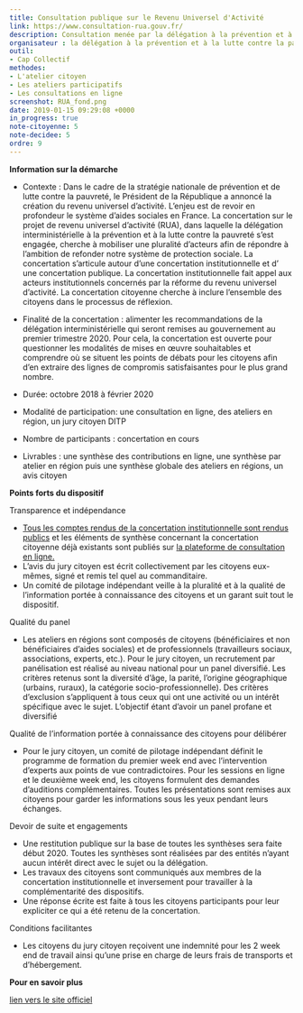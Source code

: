 ```yaml
---
title: Consultation publique sur le Revenu Universel d'Activité
link: https://www.consultation-rua.gouv.fr/
description: Consultation menée par la délégation à la prévention et à la lutte contre la pauvreté
organisateur : la délégation à la prévention et à la lutte contre la pauvreté
outil:
- Cap Collectif
methodes:
- L'atelier citoyen
- Les ateliers participatifs
- Les consultations en ligne
screenshot: RUA_fond.png
date: 2019-01-15 09:29:08 +0000
in_progress: true
note-citoyenne: 5
note-decidee: 5
ordre: 9
---
```


**Information sur la démarche**

* Contexte : Dans le cadre de la stratégie nationale de prévention et de lutte contre la pauvreté, le Président de la République a annoncé la création du revenu universel d’activité. L’enjeu est de revoir en profondeur le système d’aides sociales en France. La concertation sur le projet de revenu universel d’activité (RUA), dans laquelle la délégation interministérielle à la prévention et à la lutte contre la pauvreté s’est engagée, cherche à mobiliser une pluralité d’acteurs afin de répondre à l’ambition de refonder notre système de protection sociale. La concertation s’articule autour d’une concertation institutionnelle et d’ une concertation publique. 
La concertation institutionnelle fait appel aux acteurs institutionnels concernés par la réforme du revenu universel d’activité. 
La concertation citoyenne cherche à inclure l’ensemble des citoyens dans le processus de réflexion.

* Finalité de la concertation :  alimenter les recommandations de la délégation interministérielle qui seront remises au gouvernement au premier trimestre 2020. Pour cela, la concertation est ouverte pour questionner les modalités de mises en œuvre souhaitables et comprendre où se situent les points de débats pour les citoyens afin d’en extraire des lignes de compromis satisfaisantes pour le plus grand nombre. 

* Durée: octobre 2018 à février 2020

* Modalité de participation: une consultation en ligne, des ateliers en région, un jury citoyen DITP

* Nombre de participants : concertation en cours

* Livrables : une synthèse des contributions en ligne, une synthèse par atelier en région puis une synthèse globale des ateliers en régions, un avis citoyen

**Points forts du dispositif**

Transparence et indépendance 
* <a href="https://solidarites-sante.gouv.fr/affaires-sociales/lutte-contre-l-exclusion/lutte-pauvrete-gouv-fr/rua/">Tous les comptes rendus de la concertation institutionnelle sont rendus publics</a> et les éléments de synthèse concernant la concertation citoyenne déjà existants sont publiés sur <a href="https://www.consultation-rua.gouv.fr/">la plateforme de consultation en ligne.</a> 
* L’avis du jury citoyen est écrit collectivement par les citoyens eux-mêmes, signé et remis tel quel au commanditaire. 
* Un comité de pilotage indépendant veille à la pluralité et à la qualité de l’information portée à connaissance des citoyens et un garant suit tout le dispositif. 

Qualité du panel
* Les ateliers en régions sont composés de citoyens (bénéficiaires et non bénéficiaires d’aides sociales) et de professionnels (travailleurs sociaux, associations, experts, etc.). Pour le jury citoyen, un recrutement par panélisation est réalisé au niveau national pour un panel diversifié. Les critères retenus sont la diversité d’âge, la parité, l’origine géographique (urbains, ruraux), la catégorie socio-professionnelle). Des critères d’exclusion s’appliquent à tous ceux qui ont une activité ou un intérêt spécifique avec le sujet. L’objectif étant d’avoir un panel profane et diversifié

Qualité de l’information portée à connaissance des citoyens pour délibérer
* Pour le jury citoyen, un comité de pilotage indépendant définit le programme de formation du premier week end avec l’intervention d’experts aux points de vue contradictoires. Pour les sessions en ligne et le deuxième week end, les citoyens formulent des demandes d’auditions complémentaires. Toutes les présentations sont remises aux citoyens pour garder les informations sous les yeux pendant leurs échanges. 

Devoir de suite et engagements 
* Une restitution publique sur la base de toutes les synthèses sera faite début 2020. Toutes les synthèses sont réalisées par des entités n’ayant aucun intérêt direct avec le sujet ou la délégation. 
* Les travaux des citoyens sont communiqués aux membres de la concertation institutionnelle et inversement pour travailler à la complémentarité des dispositifs. 
* Une réponse écrite est faite à tous les citoyens participants pour leur expliciter ce qui a été retenu de la concertation.

Conditions facilitantes 
* Les citoyens du jury citoyen reçoivent une indemnité pour les 2 week end de travail ainsi qu’une prise en charge de leurs frais de transports et d’hébergement. 

**Pour en savoir plus**

<a href="https://solidarites-sante.gouv.fr/affaires-sociales/lutte-contre-l-exclusion/lutte-pauvrete-gouv-fr/rua/">lien vers le site officiel</a>
